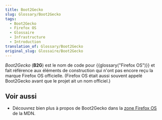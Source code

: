 ```yaml
---
title: Boot2Gecko
slug: Glossary/Boot2Gecko
tags:
  - Boot2Gecko
  - Firefox OS
  - Glossaire
  - Infrastructure
  - Introduction
translation_of: Glossary/Boot2Gecko
original_slug: Glossaire/Boot2Gecko
---
```

_Boot2Gecko_ (**B2G**) est le nom de code pour {{glossary("Firefox OS")}} et fait référence aux éléments de construction qui n'ont pas encore reçu la marque Firefox OS officielle. (Firefox OS était aussi souvent appelé Boot2Gecko avant que le projet ait un nom officiel.)

## Voir aussi

- Découvrez bien plus à propos de Boot2Gecko dans la [zone Firefox OS](/fr/docs/Archive/B2G_OS) de la MDN.
